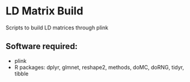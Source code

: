 # LD Matrix Build
Scripts to build LD matrices through plink 

## Software required:
- plink
- R packages: dplyr, glmnet, reshape2, methods, doMC, doRNG, tidyr, tibble

